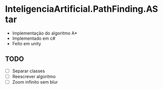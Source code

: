 # InteligenciaArtificial.PathFinding.AStar
- Implementação do algoritmo A*
- Implementado em c#
- Feito em unity

## TODO
- [ ] Separar classes
- [ ] Reescrever algoritmo
- [ ] Zoom infinito sem blur
